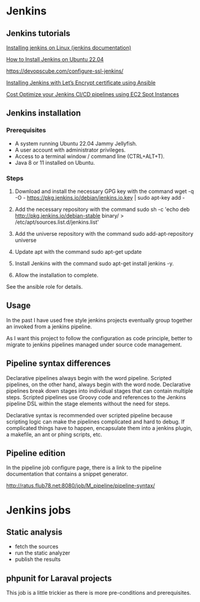 # Jenkins

## Jenkins tutorials

[Installing jenkins on Linux (jenkins documentation)](https://www.jenkins.io/doc/book/installing/linux/#debianubuntu)

[How to Install Jenkins on Ubuntu 22.04](https://phoenixnap.com/kb/install-jenkins-ubuntu)

https://devopscube.com/configure-ssl-jenkins/

[Installing Jenkins with Let’s Encrypt certificate using Ansible](https://medium.com/@eriklotin/installing-jenkins-with-lets-encrypt-certificate-using-ansible-b077a6daa2a2)

[Cost Optimize your Jenkins CI/CD pipelines using EC2 Spot Instances](https://aws.amazon.com/fr/blogs/compute/cost-optimize-your-jenkins-ci-cd-pipelines-using-ec2-spot-instances/)

## Jenkins installation

### Prerequisites

- A system running Ubuntu 22.04 Jammy Jellyfish.
- A user account with administrator privileges.
- Access to a terminal window / command line (CTRL+ALT+T).
- Java 8 or 11 installed on Ubuntu.

### Steps

1. Download and install the necessary GPG key with the command 
   wget -q -O - https://pkg.jenkins.io/debian/jenkins.io.key | sudo apt-key add -
   
2. Add the necessary repository with the command 
   sudo sh -c 'echo deb http://pkg.jenkins.io/debian-stable binary/ > /etc/apt/sources.list.d/jenkins.list'
   
3. Add the universe repository with the command 
   sudo add-apt-repository universe
   
4. Update apt with the command 
   sudo apt-get update
   
5. Install Jenkins with the command 
   sudo apt-get install jenkins -y.
6. Allow the installation to complete.

See the ansible role for details.

## Usage

In the past I have used free style jenkins projects eventually group together an invoked from a jenkins pipeline.

As I want this project to follow the configuration as code principle, better to migrate to jenkins pipelines managed under source code management.

## Pipeline syntax differences
Declarative pipelines always begin with the word pipeline. Scripted pipelines, on the other hand, always begin with the word node. Declarative pipelines break down stages into individual stages that can contain multiple steps. Scripted pipelines use Groovy code and references to the Jenkins pipeline DSL within the stage elements without the need for steps.

Declarative syntax is recommended over scripted pipeline because scripting logic can make the pipelines complicated and hard to debug. If complicated things have to happen, encapsulate them into a jenkins plugin, a makefile, an ant or phing scripts, etc. 

## Pipeline edition

In the pipeline job configure page, there is a link to the pipeline documentation that contains a snippet generator.

   http://ratus.flub78.net:8080/job/M_pipeline/pipeline-syntax/

# Jenkins jobs

## Static analysis

- fetch the sources
- run the static analyzer
- publish the results

## phpunit for Laraval projects

This job is a little trickier as there is more pre-conditions and prerequisites.


